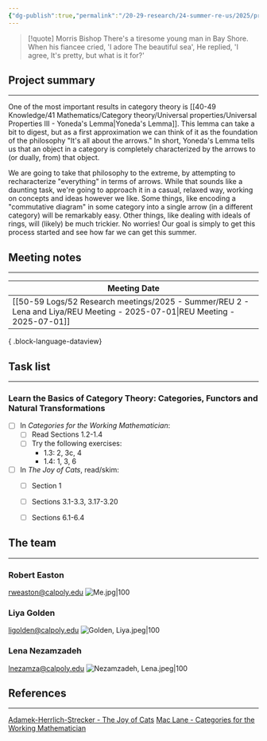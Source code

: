 ```yaml
---
{"dg-publish":true,"permalink":"/20-29-research/24-summer-re-us/2025/project-single-arrow/summer-reu-2025-project-arrow/","updated":"2025-07-03T07:31:18-07:00"}
---
```



> [!quote] Morris Bishop
> There's a tiresome young man in Bay Shore.
> When his fiancee cried, 'I adore
> The beautiful sea',
> He replied, 'I agree,
> It's pretty, but what is it for?'

## Project summary
---

One of the most important results in category theory is [[40-49 Knowledge/41 Mathematics/Category theory/Universal properties/Universal Properties III - Yoneda's Lemma\|Yoneda's Lemma]]. This lemma can take a bit to digest, but as a first approximation we can think of it as the foundation of the philosophy "It's all about the arrows." In short, Yoneda's Lemma tells us that an object in a category is completely characterized by the arrows to (or dually, from) that object.

We are going to take that philosophy to the extreme, by attempting to recharacterize "everything" in terms of arrows. While that sounds like a daunting task, we're going to approach it in a casual, relaxed way, working on concepts and ideas however we like. Some things, like encoding a "commutative diagram" in some category into a single arrow (in a different category) will be remarkably easy. Other things, like dealing with ideals of rings, will (likely) be much trickier. No worries! Our goal is simply to get this process started and see how far we can get this summer.

## Meeting notes
---

| Meeting Date                                                                                                                  |
| ----------------------------------------------------------------------------------------------------------------------------- |
| [[50-59 Logs/52 Research meetings/2025 - Summer/REU 2 - Lena and Liya/REU Meeting - 2025-07-01\|REU Meeting - 2025-07-01]] |

{ .block-language-dataview}


## Task list
---

### Learn the Basics of Category Theory: Categories, Functors and Natural Transformations

- [ ] In  *Categories for the Working Mathematician*:
	- [ ]  Read Sections 1.2-1.4
	- [ ] Try the following exercises:
		- 1.3: 2, 3c, 4
		- 1.4: 1, 3, 6
- [ ] In *The Joy of Cats*, read/skim:
	- [ ] Section 1
	- [ ] Sections 3.1-3.3, 3.17-3.20
	- [ ] Sections 6.1-6.4


## The team
---

### Robert Easton
rweaston@calpoly.edu
![Me.jpg|100](/img/user/90-99%20Meta/91%20Images/Headshots/Me.jpg)

### Liya Golden
ligolden@calpoly.edu
![Golden, Liya.jpeg|100](/img/user/90-99%20Meta/91%20Images/Headshots/Golden,%20Liya.jpeg)

### Lena Nezamzadeh
lnezamza@calpoly.edu
![Nezamzadeh, Lena.jpeg|100](/img/user/90-99%20Meta/91%20Images/Headshots/Nezamzadeh,%20Lena.jpeg)


## References
---

[Adamek-Herrlich-Strecker - The Joy of Cats](https://cpslo-my.sharepoint.com/:b:/g/personal/rweaston_calpoly_edu/EYhBmfD6GgZHmCD6WcFa_H4B9uYgPatO68Iktv64TTsRDA?e=4dSV19)
[Mac Lane - Categories for the Working Mathematician](https://cpslo-my.sharepoint.com/:b:/g/personal/rweaston_calpoly_edu/EQSIQF-vZPFDi3R2S5y90IIB5Z1RAjgKDUzemQisMsBf9A?e=djXlgC)